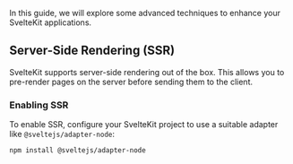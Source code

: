 In this guide, we will explore some advanced techniques to enhance your SvelteKit applications.

## Server-Side Rendering (SSR)

SvelteKit supports server-side rendering out of the box. This allows you to pre-render pages on the server before sending them to the client.

### Enabling SSR

To enable SSR, configure your SvelteKit project to use a suitable adapter like `@sveltejs/adapter-node`:

```bash
npm install @sveltejs/adapter-node
```
